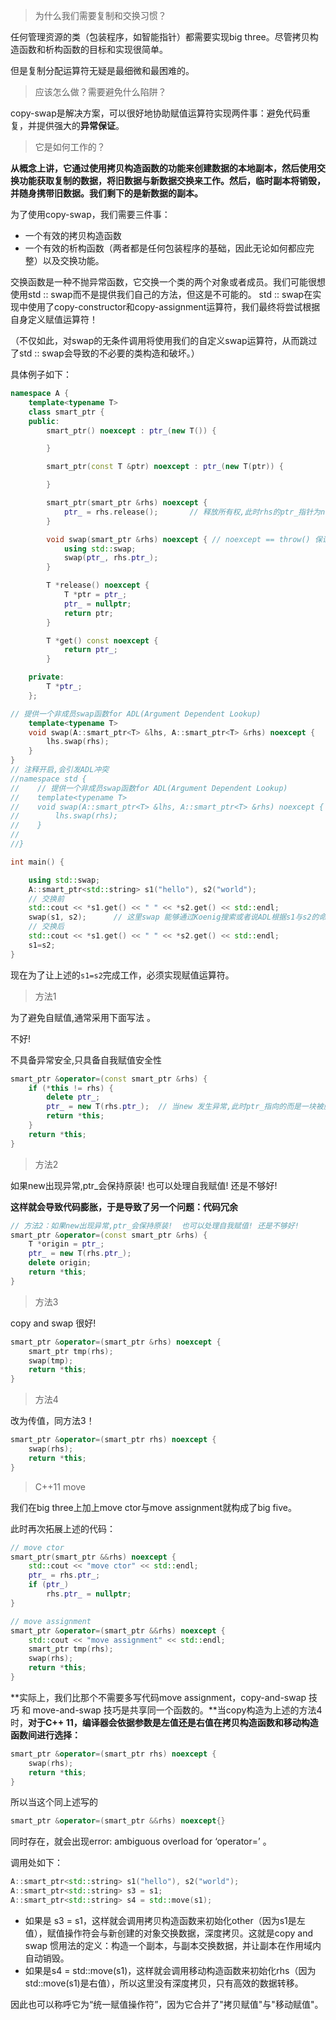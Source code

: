 > 为什么我们需要复制和交换习惯？

任何管理资源的类（包装程序，如智能指针）都需要实现big three。尽管拷贝构造函数和析构函数的目标和实现很简单。

但是复制分配运算符无疑是最细微和最困难的。

> 应该怎么做？需要避免什么陷阱？

copy-swap是解决方案，可以很好地协助赋值运算符实现两件事：避免代码重复，并提供强大的**异常保证**。

>它是如何工作的？

**从概念上讲，它通过使用拷贝构造函数的功能来创建数据的本地副本，然后使用交换功能获取复制的数据，将旧数据与新数据交换来工作。然后，临时副本将销毁，并随身携带旧数据。我们剩下的是新数据的副本。**

为了使用copy-swap，我们需要三件事：

- 一个有效的拷贝构造函数
- 一个有效的析构函数（两者都是任何包装程序的基础，因此无论如何都应完整）以及交换功能。

交换函数是一种不抛异常函数，它交换一个类的两个对象或者成员。我们可能很想使用std :: swap而不是提供我们自己的方法，但这是不可能的。 std :: swap在实现中使用了copy-constructor和copy-assignment运算符，我们最终将尝试根据自身定义赋值运算符！

（不仅如此，对swap的无条件调用将使用我们的自定义swap运算符，从而跳过了std :: swap会导致的不必要的类构造和破坏。）

具体例子如下：

```cpp
namespace A {
    template<typename T>
    class smart_ptr {
    public:
        smart_ptr() noexcept : ptr_(new T()) {

        }

        smart_ptr(const T &ptr) noexcept : ptr_(new T(ptr)) {

        }

        smart_ptr(smart_ptr &rhs) noexcept {
            ptr_ = rhs.release();       // 释放所有权,此时rhs的ptr_指针为nullptr
        }

        void swap(smart_ptr &rhs) noexcept { // noexcept == throw() 保证不抛出异常
            using std::swap;
            swap(ptr_, rhs.ptr_);
        }

        T *release() noexcept {
            T *ptr = ptr_;
            ptr_ = nullptr;
            return ptr;
        }

        T *get() const noexcept {
            return ptr_;
        }

    private:
        T *ptr_;
    };

// 提供一个非成员swap函数for ADL(Argument Dependent Lookup)
    template<typename T>
    void swap(A::smart_ptr<T> &lhs, A::smart_ptr<T> &rhs) noexcept {
        lhs.swap(rhs);
    }
}
// 注释开启,会引发ADL冲突
//namespace std {
//    // 提供一个非成员swap函数for ADL(Argument Dependent Lookup)
//    template<typename T>
//    void swap(A::smart_ptr<T> &lhs, A::smart_ptr<T> &rhs) noexcept {
//        lhs.swap(rhs);
//    }
//
//}

int main() {

    using std::swap;
    A::smart_ptr<std::string> s1("hello"), s2("world");
    // 交换前
    std::cout << *s1.get() << " " << *s2.get() << std::endl;
    swap(s1, s2);      // 这里swap 能够通过Koenig搜索或者说ADL根据s1与s2的命名空间来查找swap函数
    // 交换后
    std::cout << *s1.get() << " " << *s2.get() << std::endl;
    s1=s2;
}
```

现在为了让上述的`s1=s2`完成工作，必须实现赋值运算符。

> 方法1

为了避免自赋值,通常采用下面写法 。

不好!  

不具备异常安全,只具备自我赋值安全性

```cpp
smart_ptr &operator=(const smart_ptr &rhs) {
    if (*this != rhs) {
        delete ptr_;
        ptr_ = new T(rhs.ptr_);  // 当new 发生异常,此时ptr_指向的而是一块被删除区域,而不是被赋值对象的区域
        return *this;
    }
    return *this;
}
```

> 方法2

如果new出现异常,ptr_会保持原装!  也可以处理自我赋值! 还是不够好!

**这样就会导致代码膨胀，于是导致了另一个问题：代码冗余**

```cpp
// 方法2：如果new出现异常,ptr_会保持原装!  也可以处理自我赋值! 还是不够好!
smart_ptr &operator=(const smart_ptr &rhs) {
    T *origin = ptr_;
    ptr_ = new T(rhs.ptr_);
    delete origin;
    return *this;
}
```

> 方法3

copy and swap 很好!

```cpp
smart_ptr &operator=(smart_ptr &rhs) noexcept {
    smart_ptr tmp(rhs);
    swap(tmp);
    return *this;
}
```

> 方法4

改为传值，同方法3！

```cpp
smart_ptr &operator=(smart_ptr rhs) noexcept {
    swap(rhs);
    return *this;
}
```

> C++11 move

我们在big three上加上move ctor与move assignment就构成了big five。

此时再次拓展上述的代码：

```cpp
// move ctor
smart_ptr(smart_ptr &&rhs) noexcept {
    std::cout << "move ctor" << std::endl;
    ptr_ = rhs.ptr_;
    if (ptr_)
        rhs.ptr_ = nullptr;
}

// move assignment
smart_ptr &operator=(smart_ptr &&rhs) noexcept {
    std::cout << "move assignment" << std::endl;
    smart_ptr tmp(rhs);
    swap(rhs);
    return *this;
}
```

**实际上，我们比那个不需要多写代码move assignment，copy-and-swap 技巧 和 move-and-swap 技巧是共享同一个函数的。**当copy构造为上述的方法4时，**对于C++ 11，编译器会依据参数是左值还是右值在拷贝构造函数和移动构造函数间进行选择：**

```cpp
smart_ptr &operator=(smart_ptr rhs) noexcept {
    swap(rhs);
    return *this;
}
```

所以当这个同上述写的

```cpp
smart_ptr &operator=(smart_ptr &&rhs) noexcept{}
```

同时存在，就会出现error: ambiguous overload for ‘operator=’ 。

调用处如下：

```cpp
A::smart_ptr<std::string> s1("hello"), s2("world");
A::smart_ptr<std::string> s3 = s1;
A::smart_ptr<std::string> s4 = std::move(s1);
```

- 如果是 s3 = s1，这样就会调用拷贝构造函数来初始化other（因为s1是左值），赋值操作符会与新创建的对象交换数据，深度拷贝。这就是copy and swap 惯用法的定义：构造一个副本，与副本交换数据，并让副本在作用域内自动销毁。
- 如果是s4 = std::move(s1)，这样就会调用移动构造函数来初始化rhs（因为std::move(s1)是右值），所以这里没有深度拷贝，只有高效的数据转移。

因此也可以称呼它为“统一赋值操作符”，因为它合并了"拷贝赋值"与"移动赋值"。

